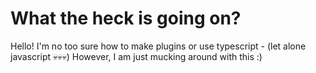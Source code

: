 # What the heck is going on?
Hello! I'm no too sure how to make plugins or use typescript - (let alone javascript 💀💀💀) However, I am just mucking around with this :)